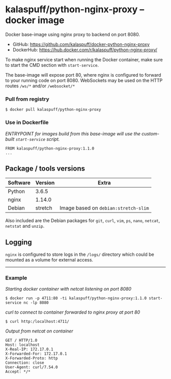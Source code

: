 # kalaspuff/python-nginx-proxy – docker image
Docker base-image using nginx proxy to backend on port 8080.

* GitHub: https://github.com/kalaspuff/docker-python-nginx-proxy
* DockerHub: https://hub.docker.com/r/kalaspuff/python-nginx-proxy/

To make nginx service start when running the Docker container, make sure
to start the CMD section with `start-service`.

The base-image will expose port 80, where nginx is configured to forward
to your running code on port 8080. WebSockets may be used on the HTTP routes
`/ws/*` and/or `/websocket/*`


### Pull from registry

```
$ docker pull kalaspuff/python-nginx-proxy
```


### Use in Dockerfile

_ENTRYPOINT for images build from this base-image will use the custom-built `start-service` script._

```
FROM kalaspuff/python-nginx-proxy:1.1.0
...
```


## Package / tools versions

| Software | Version  | Extra                                |
| -------- | -------- | ------------------------------------ |
| Python   | 3.6.5    |                                      |
| nginx    | 1.14.0   |                                      |
| Debian   | stretch  | Image based on `debian:stretch-slim` |

Also included are the Debian packages for `git`, `curl`, `vim`, `ps`, `nano`, `netcat`, `netstat` and `unzip`.


## Logging

`nginx` is configured to store logs in the `/logs/` directory which could be mounted
 as a volume for external access.


 ---

### Example

*Starting docker container with netcat listening on port 8080*

```
$ docker run -p 4711:80 -ti kalaspuff/python-nginx-proxy:1.1.0 start-service nc -lp 8080
```

*curl to connect to container forwarded to nginx proxy at port 80*

```
$ curl http:/localhost:4711/
```

*Output from netcat on container*
```
GET / HTTP/1.0
Host: localhost
X-Real-IP: 172.17.0.1
X-Forwarded-For: 172.17.0.1
X-Forwarded-Proto: http
Connection: close
User-Agent: curl/7.54.0
Accept: */*
```
